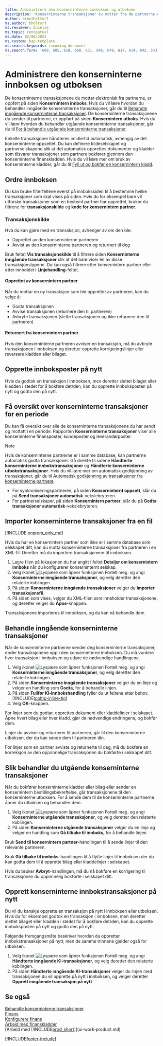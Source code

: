 ```yaml
---
title: Administrere den konserninterne innboksen og utboksen
description: 'Konserninterne transaksjoner du mottar fra de partnerne dine, er oppført i den konserninterne innboksen der du behandler dem manuelt eller automatisk.'
author: brentholtorf
ms.author: bholtorf
ms.reviewer: bnielse
ms.topic: conceptual
ms.date: 02/06/2023
ms.custom: bap-template
ms.search.keywords: incoming document
ms.search.form: '600, 605, 618, 650, 651, 648, 649, 617, 614, 642, 643, 640, 641, 613, 616, 646, 647, 644, 645, 615, 619, 612, 638, 639, 636, 637, 611'
---
```

# <a name="manage-the-intercompany-inbox-and-outbox"></a>Administrere den konserninterne innboksen og utboksen

De konserninterne transaksjonene du mottar elektronisk fra partnerne, er oppført på siden **Konsernintern innboks**. Hvis du vil lære hvordan du behandler inngående konserninterne transaksjoner, går du til [Behandle inngående konserninterne transaksjoner](#process-incoming-intercompany-transactions). De konserninterne transaksjonene du sender til partnerne, er oppført på siden **Konsernintern utboks**. Hvis du vil lære hvordan du behandler utgående konserninterne transaksjoner, går du til [For å behandle utgående konserninterne transaksjoner](#to-process-outgoing-intercompany-transactions).

Enkelte transaksjoner håndteres imidlertid automatisk, avhengig av det konserninterne oppsettet. Du kan definere kildeselskapet og partnerselskapene slik at det automatisk opprettes dokumenter og kladder som tilsvarer transaksjoner som partnere bokfører gjennom den konserninterne finanskladden. Hvis du vil lære mer om bruk av konserninterne kladder, går du til [Fyll ut og bokfør en konsernintern kladd](intercompany-how-work-documents-journals.md#fill-in-and-post-an-intercompany-journal).  

## <a name="organizing-the-inbox"></a>Ordre innboksen

Du kan bruke filterfeltene øverst på innbokssiden til å bestemme hvilke transaksjoner som skal vises på siden. Hvis du for eksempel bare vil utforske transaksjoner som en bestemt partner har opprettet, bruker du filtrene for **transaksjonskilde** og **kode for konsernintern partner**.  

### <a name="transaction-source"></a>Transaksjonskilde

Hva du kan gjøre med en transaksjon, avhenger av om den ble:  

* Opprettet av den konserninterne partneren  
* Avvist av den konserninterne partneren og returnert til deg  

Bruk feltet **Vis transaksjonskilde** til å filtrere siden **Konserninterne inngående transaksjoner** slik at det bare viser én av disse transaksjonstypene. Du kan også filtrere etter konsernintern partner eller etter innholdet i **Linjehandling**-feltet.  

#### <a name="created-by-intercompany-partner"></a>Opprettet av konsernintern partner

 Når du mottar en ny transaksjon som ble opprettet av partneren, kan du velge å:

* Godta transaksjonen  
* Avvise transaksjonen (returnere den til partneren)  
* Avbryte transaksjonen (slette transaksjonen og ikke returnere den til partneren)  

#### <a name="returned-from-intercompany-partner"></a>Returnert fra konsernintern partner

Hvis den konserninterne partneren avviser en transaksjon, må du avbryte transaksjonen i innboksen og deretter opprette korrigeringslinjer eller reversere kladden eller bilaget.  

## <a name="recreating-inbox-entries"></a>Opprette innboksposter på nytt

Hvis du godtok en transaksjon i innboksen, men deretter slettet bilaget eller kladden i stedet for å bokføre det/den, kan du opprette innboksposten på nytt og godta den på nytt.  

## <a name="get-an-overview-of-intercompany-transactions-for-a-period"></a>Få oversikt over konserninterne transaksjoner for en periode

Du kan få oversikt over alle de konserninterne transaksjonene du har sendt og mottatt i en periode. Rapporten **Konserninterne transaksjoner** viser alle konserninterne finansposter, kundeposter og leverandørposter.

> [!NOTE]  
> Hvis de konserninterne partnerne er i samme database, kan partnerne automatisk godta transaksjoner. Gå direkte til sidene **Håndterte konserninterne innbokstransaksjoner** og **Håndterte konserninterne utbokstransaksjoner**. Hvis du vil lære mer om automatisk godkjenning av transaksjoner, går du til [Automatisk godkjenning av transaksjoner fra konserninterne partnere](intercompany-how-setup.md#auto-accept-transactions-from-intercompany-partners).  
>
> * For synkroniseringspartneren, på siden **Konserninternt oppsett**, slår du på **Send transaksjoner automatisk**-vekslebryteren.
> * For partnerselskaper, på siden **Konsernintern partner**, slår du på **Godta transaksjoner automatisk**-vekslebryteren.  

## <a name="import-intercompany-transactions-from-a-file"></a>Importer konserninterne transaksjoner fra en fil

[!INCLUDE [onprem_only_md](includes/onprem_only_md.md)]

Hvis du har en konsernintern partner som ikke er i samme database som selskapet ditt, kan du motta konserninterne transaksjoner fra partneren i en XML-fil. Deretter må du importere transaksjonene til innboksen.  

1. Lagre filen på lokasjonen du har angitt i feltet **Detaljer om konsernintern innboks** når du konfigurerer konserninternt selskap.  
2. Velg ikonet ![Lyspære som åpner funksjonen Fortell meg.](media/ui-search/search_small.png "Fortell hva du vil gjøre") og angi **Konserninterne inngående transaksjoner**, og velg deretter den relaterte koblingen.
3. På siden **Konserninterne inngående transaksjoner** velger du **Importer transaksjonsfil**.  
4. På siden som vises, velger du XML-filen som inneholder transaksjonene, og deretter velger du **Åpne**-knappen.  

Transaksjonene importeres til innboksen, og du kan nå behandle dem.

## <a name="process-incoming-intercompany-transactions"></a>Behandle inngående konserninterne transaksjoner

Når de konserninterne partnerne sender deg konserninterne transaksjoner, ender transaksjonene opp i den konserninterne innboksen. Du må vurdere hver transaksjon i innboksen og utføre de nødvendige handlingene.  

1. Velg ikonet ![Lyspære som åpner funksjonen Fortell meg.](media/ui-search/search_small.png "Fortell hva du vil gjøre") og angi **Konserninterne inngående transaksjoner**, og velg deretter den relaterte koblingen.  
2. På siden **Konserninterne inngående transaksjoner** velger du en linje og velger en handling som **Godta**, for å behandle linjen.
3. På siden **Fullfør KI-innbokshandling** fyller du ut feltene etter behov. [!INCLUDE[tooltip-inline-tip](includes/tooltip-inline-tip_md.md)]
4. Velg **OK**-knappen.  

For linjer som du godtar, opprettes dokument eller kladdelinjer i selskapet. Åpne hvert bilag eller hver kladd, gjør de nødvendige endringene, og bokfør dem.  

Linjer du avviser og returnerer til partneren, går til den konserninterne utboksen, der du kan sende dem til partneren din.

For linjer som en partner avviste og returnerte til deg, må du bokføre en korreksjon av den opprinnelige transaksjonen du bokførte i selskapet ditt.

## <a name="to-process-outgoing-intercompany-transactions"></a>Slik behandler du utgående konserninterne transaksjoner

Når du bokfører konserninterne kladder eller bilag eller sender en konsernintern bestillingsbekreftelse, går transaksjonene til den konserninterne utboksen. For å sende dem til de konserninterne partnerne åpner du utboksen og behandler dem.  

1. Velg ikonet ![Lyspære som åpner funksjonen Fortell meg.](media/ui-search/search_small.png "Fortell hva du vil gjøre") og angi **Konserninterne utgående transaksjoner**, og velg deretter den relaterte koblingen.  
2. På siden **Konserninterne utgående transaksjoner** velger du en linje og velger en handling som **Gå tilbake til innboks**, for å behandle linjen.

Bruk **Send til konsernintern partner**-handlingen til å sende linjer til den relevante partneren.

Bruk **Gå tilbake til innboks**-handlingen til å flytte linjer til innboksen der du kan godta dem til å opprette bilag eller kladdelinjer i selskapet.  

Hvis du bruker **Avbryt**-handlingen, må du nå bokføre en korrigering til transaksjonen du opprinnelig bokførte i selskapet ditt.  

## <a name="recreate-intercompany-inbox-transactions"></a>Opprett konserninterne innbokstransaksjoner på nytt

Du vil du kanskje opprette en transaksjon på nytt i innboksen eller utboksen. Hvis du for eksempel godtok en transaksjon i innboksen, men deretter slettet bilaget eller kladden i stedet for å bokføre det/den, kan du opprette innboksposten på nytt og godta den på nytt.  

Følgende fremgangsmåte beskriver hvordan du oppretter innbokstransaksjoner på nytt, men de samme trinnene gjelder også for utboksen.

1. Velg ikonet ![Lyspære som åpner funksjonen Fortell meg.](media/ui-search/search_small.png "Fortell hva du vil gjøre") og angi **Håndterte inngående KI-transaksjoner**, og velg deretter den relaterte koblingen.  
2. På siden **Håndterte inngående KI-transaksjoner** velger du linjen med transaksjonen du vil opprette på nytt i innboksen, og velger deretter **Opprett inngående transaksjon på nytt**.  

## <a name="see-also"></a>Se også

[Behandle konserninterne transaksjoner](intercompany-manage.md)  
[Finans](finance.md)  
[Konfigurere finans](finance-setup-finance.md)  
[Arbeid med finanskladder](ui-work-general-journals.md)  
[Arbeid med [!INCLUDE[prod_short](includes/prod_short.md)]](ui-work-product.md)


[!INCLUDE[footer-include](includes/footer-banner.md)]
